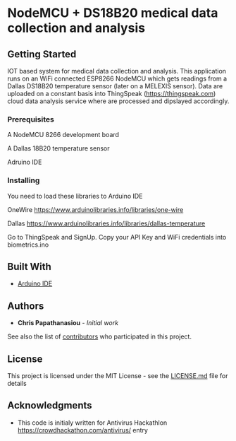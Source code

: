 #  NodeMCU + DS18B20 medical data collection and analysis
## Getting Started
  IOT based system for medical data collection and analysis. This application runs on an WiFi connected ESP8266 NodeMCU which gets readings from a Dallas DS18B20 temperature sensor (later on a MELEXIS sensor). Data are uploaded on a constant basis into ThingSpeak (https://thingspeak.com) cloud data analysis service where are processed and dipslayed accordingly.
 
### Prerequisites

A NodeMCU 8266 development board

A Dallas 18B20 temperature sensor

Adruino IDE



### Installing



You need to load these libraries to Arduino IDE

OneWire https://www.arduinolibraries.info/libraries/one-wire

Dallas https://www.arduinolibraries.info/libraries/dallas-temperature


Go to ThingSpeak and SignUp. Copy your API Key and WiFi credentials into biometrics.ino





## Built With

* [Arduino IDE](https://www.arduino.cc/en/main/software) 

## Authors

* **Chris Papathanasiou** - *Initial work* 

See also the list of [contributors](https://github.com/crispSV/Biometrics/blob/master/contributors) who participated in this project.

## License

This project is licensed under the MIT License - see the [LICENSE.md](LICENSE.md) file for details

## Acknowledgments

* This code is initialy written for Antivirus Hackathlon https://crowdhackathon.com/antivirus/ entry

